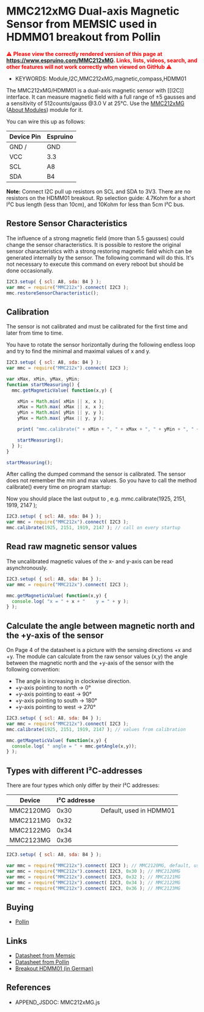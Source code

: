 <!--- Copyright (c) 2016 Luwar. See the file LICENSE for copying permission. -->
MMC212xMG Dual-axis Magnetic Sensor from MEMSIC used in HDMM01 breakout from Pollin
===================================================================================

<span style="color:red">:warning: **Please view the correctly rendered version of this page at https://www.espruino.com/MMC212xMG. Links, lists, videos, search, and other features will not work correctly when viewed on GitHub** :warning:</span>

* KEYWORDS: Module,I2C,MMC212xMG,magnetic,compass,HDMM01

The MMC212xMG/HDMM01 is a dual-axis magnetic sensor with [[I2C]] interface. It can measure magnetic field with a full range of ±5 gausses and a sensitivity of 512counts/gauss @3.0 V at 25°C. Use the [MMC212xMG](/modules/MMC212xMG.js) ([About Modules](/Modules)) module for it.

You can wire this up as follows:

| Device Pin | Espruino |
| ---------- | -------- |
| GND /      | GND      |
| VCC        | 3.3      |
| SCL        | A8       |
| SDA        | B4       |

**Note:** Connect I2C pull up resistors on SCL and SDA to 3V3. There are no resistors on the HDMM01 breakout.
Rp selection guide: 4.7Kohm for a short I²C bus length (less than 10cm), and 10Kohm for less than 5cm I²C bus.


Restore Sensor Characteristics
------------------------------

The influence of a strong magnetic field (more than 5.5 gausses) could change the sensor characteristics. It is possible to restore the original sensor characteristics with a strong restoring magnetic field which can be generated internally by the sensor. The following command will do this. It's not necessary to execute this command on every reboot but should be done occasionally.

```JavaScript
I2C3.setup( { scl: A8, sda: B4 } );
var mmc = require("MMC212x").connect( I2C3 );
mmc.restoreSensorCharacteristic();
```

Calibration
-----------

The sensor is not calibrated and must be calibrated for the first time and later from time to time.

You have to rotate the sensor horizontally during the following endless loop and try to find the minimal and maximal values of x and y.

```JavaScript
I2C3.setup( { scl: A8, sda: B4 } );
var mmc = require("MMC212x").connect( I2C3 );

var xMax, xMin, yMax, yMin;
function startMeasuring() {
  mmc.getMagneticValue( function(x,y) {

    xMin = Math.min( xMin || x, x );
    xMax = Math.max( xMax || x, x );
    yMin = Math.min( yMin || y, y );
    yMax = Math.max( yMax || y, y );

    print( "mmc.calibrate(" + xMin + ", " + xMax + ", " + yMin + ", " + yMax + " ); // x=" + x + " y=" + y );

    startMeasuring();
  } );
}

startMeasuring();
```

After calling the dumped command the sensor is calibrated. The sensor does not remember the min and max values. So you have to call the method calibrate() every time on program startup:

Now you should place the last output to , e.g. mmc.calibrate(1925, 2151, 1919, 2147 );

```JavaScript
I2C3.setup( { scl: A8, sda: B4 } );
var mmc = require("MMC212x").connect( I2C3 );
mmc.calibrate(1925, 2151, 1919, 2147 ); // call on every startup
```


Read raw magnetic sensor values
-------------------------------

The uncalibrated magnetic values of the x- and y-axis can be read asynchronously.

```JavaScript
I2C3.setup( { scl: A8, sda: B4 } );
var mmc = require("MMC212x").connect( I2C3 );

mmc.getMagneticValue( function(x,y) {
  console.log( "x = " + x + "    y = " + y );
} );
```


Calculate the angle between magnetic north and the +y-axis of the sensor
------------------------------------------------------------------------

On Page 4 of the datasheet is a picture with the sensing directions +x and +y.
The module can calculate from the raw sensor values (x,y) the angle between the magnetic north and the +y-axis of the sensor with the following convention:

 - The angle is increasing in clockwise direction.
 - +y-axis pointing to north →   0°
 - +y-axis pointing to east  →  90°
 - +y-axis pointing to south → 180°
 - +y-axis pointing to west  → 270°

```JavaScript
I2C3.setup( { scl: A8, sda: B4 } );
var mmc = require("MMC212x").connect( I2C3 );
mmc.calibrate(1925, 2151, 1919, 2147 ); // values from calibration

mmc.getMagneticValue( function(x,y) {
  console.log( " angle = " + mmc.getAngle(x,y));
} );
```

Types with different I²C-addresses
----------------------------------

There are four types which only differ by their I²C addresses:

| Device    | I²C addresse |                         |
| --------- | ------------ |------------------------ |
| MMC2120MG | 0x30         | Default, used in HDMM01 |
| MMC2121MG | 0x32         |                         |
| MMC2122MG | 0x34         |                         |
| MMC2123MG | 0x36         |                         |


```JavaScript
I2C3.setup( { scl: A8, sda: B4 } );

var mmc = require("MMC212x").connect( I2C3 ); // MMC2120MG, default, use address 0x30
var mmc = require("MMC212x").connect( I2C3, 0x30 ); // MMC2120MG
var mmc = require("MMC212x").connect( I2C3, 0x32 ); // MMC2121MG
var mmc = require("MMC212x").connect( I2C3, 0x34 ); // MMC2122MG
var mmc = require("MMC212x").connect( I2C3, 0x36 ); // MMC2123MG
```


Buying
-----

* [Pollin](http://www.pollin.de/shop/dt/NTM4OTgxOTk-)


Links
-----
* [Datasheet from Memsic](/datasheets/MMC212xMG.pdf)
* [Datasheet from Pollin](http://www.pollin.de/shop/downloads/D810164D.PDF)
* [Breakout HDMM01 (in German)](http://www.pollin.de/shop/downloads/D810164B.PDF)


References
----------

* APPEND_JSDOC: MMC212xMG.js

